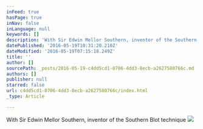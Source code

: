 ```yaml
---
inFeed: true
hasPage: true
inNav: false
inLanguage: null
keywords: []
description: 'With Sir Edwin Mellor Southern, inventor of the Southern Blot technique'
datePublished: '2016-05-19T10:31:20.210Z'
dateModified: '2016-05-19T07:15:18.249Z'
title: ''
author: []
sourcePath: _posts/2016-05-19-c4dd5cd1-0706-4dd3-8ecb-a2627580766c.md
authors: []
publisher: null
starred: false
url: c4dd5cd1-0706-4dd3-8ecb-a2627580766c/index.html
_type: Article

---
```

With Sir Edwin Mellor Southern, inventor of the Southern Blot technique
![](https://the-grid-user-content.s3-us-west-2.amazonaws.com/d484889d-8868-48b7-b859-0b5b0596d68f.jpg)
